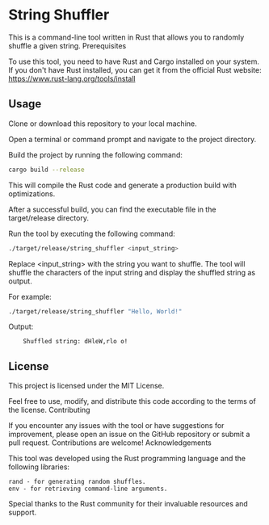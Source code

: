 # String Shuffler

This is a command-line tool written in Rust that allows you to randomly shuffle a given string.
Prerequisites

To use this tool, you need to have Rust and Cargo installed on your system. If you don't have Rust installed, you can get it from the official Rust website: https://www.rust-lang.org/tools/install

## Usage

Clone or download this repository to your local machine.

Open a terminal or command prompt and navigate to the project directory.

Build the project by running the following command:

```sh
cargo build --release
```

This will compile the Rust code and generate a production build with optimizations.

After a successful build, you can find the executable file in the target/release directory.

Run the tool by executing the following command:

```sh
./target/release/string_shuffler <input_string>
```

Replace <input_string> with the string you want to shuffle. The tool will shuffle the characters of the input string and display the shuffled string as output.

For example:

```sh
./target/release/string_shuffler "Hello, World!"
```
Output:
```
    Shuffled string: dHleW,rlo o!
```
## License

This project is licensed under the MIT License.

Feel free to use, modify, and distribute this code according to the terms of the license.
Contributing

If you encounter any issues with the tool or have suggestions for improvement, please open an issue on the GitHub repository or submit a pull request. Contributions are welcome!
Acknowledgements

This tool was developed using the Rust programming language and the following libraries:

    rand - for generating random shuffles.
    env - for retrieving command-line arguments.

Special thanks to the Rust community for their invaluable resources and support.
